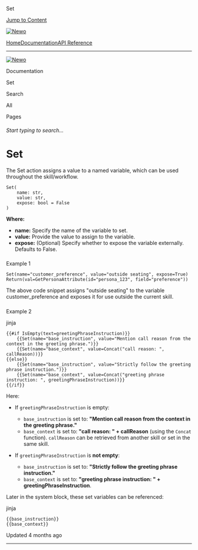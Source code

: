 Set

[Jump to Content](#content)

[![Newo](https://files.readme.io/895bdeef8322f081f6d0f4507a17e414930dfddfddf1de452f458dc00698ca84-small-svgviewer-png-output_9.png)](/)

[Home](/)[Documentation](/docs)[API Reference](/reference)

* * *

[![Newo](https://files.readme.io/895bdeef8322f081f6d0f4507a17e414930dfddfddf1de452f458dc00698ca84-small-svgviewer-png-output_9.png)](/)

Documentation

Set

Search

All

Pages

###### Start typing to search…

# Set

The Set action assigns a value to a named variable, which can be used throughout the skill/workflow.

```
Set(
    name: str,
    value: str,
    expose: bool = False
)
```

**Where:**

*   **name:** Specify the name of the variable to set.
*   **value:** Provide the value to assign to the variable.
*   **expose:** (Optional) Specify whether to expose the variable externally. Defaults to False.

### 

Example 1

[](#example-1)

```
Set(name="customer_preference", value="outside seating", expose=True)
Return(val=GetPersonaAttribute(id="persona_123", field="preference"))
```

The above code snippet assigns "outside seating" to the variable customer\_preference and exposes it for use outside the current skill.

### 

Example 2

[](#example-2)

jinja

```
{{#if IsEmpty(text=greetingPhraseInstruction)}}
    {{Set(name="base_instruction", value="Mention call reason from the context in the greeting phrase.")}}
    {{Set(name="base_context", value=Concat("call reason: ", callReason))}}
{{else}}
    {{Set(name="base_instruction", value="Strictly follow the greeting phrase instruction.")}}
    {{Set(name="base_context", value=Concat("greeting phrase instruction: ", greetingPhraseInstruction))}}
{{/if}}
```

Here:

*   If `greetingPhraseInstruction` is empty:
    
    *   `base_instruction` is set to: **"Mention call reason from the context in the greeting phrase."**
    *   `base_context` is set to: **"call reason: " + callReason** (using the `Concat` function). `callReason` can be retrieved from another skill or set in the same skill.
*   If `greetingPhraseInstruction` is **not empty**:
    
    *   `base_instruction` is set to: **"Strictly follow the greeting phrase instruction."**
    *   `base_context` is set to: **"greeting phrase instruction: " + greetingPhraseInstruction**.

Later in the system block, these set variables can be referenced:

jinja

```
{{base_instruction}}
{{base_context}}
```

Updated 4 months ago

* * *
